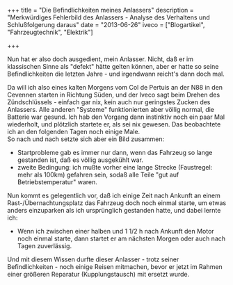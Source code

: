 +++
title 		= "Die Befindlichkeiten meines Anlassers"
description = "Merkwürdiges Fehlerbild des Anlassers - Analyse des Verhaltens und Schlußfolgerung daraus"
date 		= "2013-06-26"
iveco 	    = ["Blogartikel", "Fahrzeugtechnik", "Elektrik"]

+++

Nun hat er also doch ausgedient, mein Anlasser. Nicht, daß er im klassischen Sinne als "defekt" hätte gelten können, aber er hatte so seine Befindlichkeiten die letzten Jahre - und irgendwann reicht's dann doch mal.
<!--more-->

Da will ich also eines kalten Morgens vom Col de Pertuis an der N88 in den Cevennen starten in Richtung Süden, und der Iveco sagt beim Drehen des Zündschlüssels - einfach gar nix, kein auch nur geringstes Zucken des Anlassers. Alle anderen "Systeme" funktionierten aber völlig normal, die Batterie war gesund. Ich hab den Vorgang dann instinktiv noch ein paar Mal wiederholt, und plötzlich startete er, als sei nix gewesen. Das beobachtete ich an den folgenden Tagen noch einige Male.   
So nach und nach setzte sich aber ein Bild zusammen:

- Startprobleme gab es immer nur dann, wenn das Fahrzeug so lange gestanden ist, daß es völlig ausgekühlt war.
- zweite Bedingung: ich mußte vorher eine lange Strecke (Faustregel: mehr als 100km) gefahren sein, sodaß alle Teile "gut auf Betriebstemperatur" waren.

Nun kommt es gelegentlich vor, daß ich einige Zeit nach Ankunft an einem Rast-/Übernachtungsplatz das Fahrzeug doch noch einmal starte, um etwas anders einzuparken als ich ursprünglich gestanden hatte, und dabei lernte ich:

- Wenn ich zwischen einer halben und 1 1/2 h nach Ankunft den Motor noch einmal starte, dann startet er am nächsten Morgen oder auch nach Tagen zuverlässig.

Und mit diesem Wissen durfte dieser Anlasser - trotz seiner Befindlichkeiten - noch einige Reisen mitmachen, bevor er jetzt im Rahmen einer größeren Reparatur (Kupplungstausch) mit ersetzt wurde.

